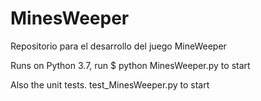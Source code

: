 # MinesWeeper
Repositorio para el desarrollo del juego MineWeeper

Runs on Python 3.7, run $ python MinesWeeper.py to start

Also the unit tests. test_MinesWeeper.py to start 
